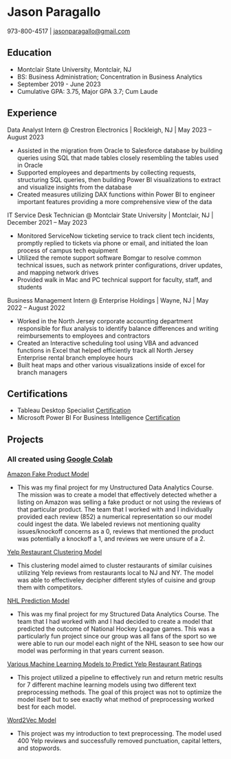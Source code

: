 # Jason Paragallo
973-800-4517 | jasonparagallo@gmail.com

## Education
- Montclair State University, Montclair, NJ
- BS: Business Administration; Concentration in Business Analytics
- September 2019 - June 2023
- Cumulative GPA: 3.75, Major GPA 3.7; Cum Laude

## Experience
Data Analyst Intern @ Crestron Electronics | Rockleigh, NJ | May 2023 – August 2023
- Assisted in the migration from Oracle to Salesforce database by building queries using SQL that made tables closely resembling the tables used in Oracle
- Supported employees and departments by collecting requests, structuring SQL queries, then building Power BI visualizations to extract and visualize insights from the database
- Created measures utilizing DAX functions within Power BI to engineer important features providing a more comprehensive view of the data

IT Service Desk Technician @ Montclair State University | Montclair, NJ | December 2021 – May 2023
- Monitored ServiceNow ticketing service to track client tech incidents, promptly replied to tickets via phone or email, and initiated the loan process of campus tech equipment
- Utilized the remote support software Bomgar to resolve common technical issues, such as network printer configurations, driver updates, and mapping network drives
- Provided walk in Mac and PC technical support for faculty, staff, and students

Business Management Intern @ Enterprise Holdings | Wayne, NJ | May 2022 – August 2022
- Worked in the North Jersey corporate accounting department responsible for flux analysis to identify balance differences and writing reimbursements to employees and contractors
- Created an Interactive scheduling tool using VBA and advanced functions in Excel that helped efficiently track all North Jersey Enterprise rental branch employee hours
- Built heat maps and other various visualizations inside of excel for branch managers

## Certifications
- Tableau Desktop Specialist [Certification](https://www.credly.com/badges/cf4bf743-45dc-409d-8784-00eecaf84855/public_url)
- Microsoft Power BI For Business Intelligence [Certification](https://udemy-certificate.s3.amazonaws.com/pdf/UC-6c9c8345-8352-4e01-b066-a167d1f86920.pdf)

## Projects

### All created using [Google Colab](https://colab.google/)

[Amazon Fake Product Model](/assets/Amazon_Fake_Product_Model.ipynb)
- This was my final project for my Unstructured Data Analytics Course. The mission was to create a model that effectively detected whether a listing on Amazon was selling a fake product or not using the reviews of that particular product. The team that I worked with and I individually provided each review (852) a numerical representation so our model could ingest the data. We labeled reviews not mentioning quality issues/knockoff concerns as a 0, reviews that mentioned the product was potentially a knockoff a 1, and reviews we were unsure of a 2.
    
[Yelp Restaurant Clustering Model](/assets/Clustering_Model.ipynb)
- This clustering model aimed to cluster restaurants of similar cuisines utilizing Yelp reviews from restaurants local to NJ and NY. The model was able to effectiveley decipher different styles of cuisine and group them with competitors.
  
[NHL Prediction Model](/assets/NHL_Prediction_Model.ipynb)
- This was my final project for my Structured Data Analytics Course. The team that I had worked with and I had decided to create a model that predicted the outcome of National Hockey League games. This was a particularly fun project since our group was all fans of the sport so we were able to run our model each night of the NHL season to see how our model was performing in that years current season.

[Various Machine Learning Models to Predict Yelp Restaurant Ratings](/assets/Preprocessing+LogisticRegression,SupportVectorMachine,DecisionTree,RandomForest,AdaBoost,NeuralNetwork,NaiveBayes.ipynb)
- This project utilized a pipeline to effectively run and return metric results for 7 different machine learning models using two different text preprocessing methods. The goal of this project was not to optimize the model itself but to see exactly what method of preprocessing worked best for each model.

[Word2Vec Model](/assets/Word2Vec_Model.ipynb)
- This project was my introduction to text preprocessing. The model used 400 Yelp reviews and successfully removed punctuation, capital letters, and stopwords.
